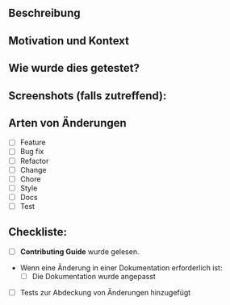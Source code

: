 <!-- Geben Sie eine allgemeine Zusammenfassung Ihrer Änderungen im obigen Titel. -->

## Beschreibung
<!-- Beschreiben Sie Ihre Änderungen im Detail -->

## Motivation und Kontext
<!-- Warum ist diese Änderung erforderlich? Welches Problem wird damit gelöst? -->
<!-- Wenn damit ein offenes Problem behoben wird, verweisen Sie bitte hier auf das Problem. -->

## Wie wurde dies getestet?
<!-- Bitte beschreiben Sie ausführlich, wie Sie Ihre Änderungen getestet haben. -->
<!-- Erkennen, wie sich Ihre Änderung auf andere Bereiche des Codes auswirkt usw. -->

## Screenshots (falls zutreffend):

## Arten von Änderungen
<!-- Welche Arten von Änderungen bringt Ihr Code mit sich? Kreuzen Sie alle zutreffenden Kästchen mit „x“ an: --> 
- [ ] Feature <!--- (Pull Request markieren mit Feat:) -->
- [ ] Bug fix <!--- (Pull Request markieren mit Fix:) -->
- [ ] Refactor <!--- (Pull Request markieren mit Refactor:) -->
- [ ] Change <!--- (Pull Request markieren mit Change:) -->
- [ ] Chore <!--- (Pull Request markieren mit Chore:) -->
- [ ] Style <!--- (Pull Request markieren mit Style:) -->
- [ ] Docs <!--- (Pull Request markieren mit Docs:) -->
- [ ] Test <!--- (Pull Request markieren mit Test:) -->

## Checkliste:
<!-- Gehen Sie alle folgenden Punkte durch und kreuzen Sie alle zutreffenden Punkte an. -->
<!-- Wenn Sie sich unsicher sind, zögern Sie nicht, uns zu fragen. Wir sind für Sie da! -->
- [ ] **Contributing Guide** wurde gelesen.
- Wenn eine Änderung in einer Dokumentation erforderlich ist:
  - [ ] Die Dokumentation wurde angepasst
- [ ] Tests zur Abdeckung von Änderungen hinzugefügt
